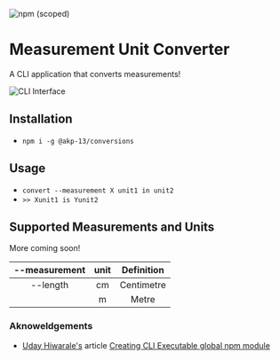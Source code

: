 ![npm (scoped)](https://img.shields.io/npm/v/@akp-13/conversions)

# Measurement Unit Converter

A CLI application that converts measurements!

![CLI Interface](https://res.cloudinary.com/de8a23w1z/image/upload/v1605370842/conversions/Screenshot_2020-11-14_at_16.19.57_bl42gs.png "CLI Interface")

## Installation

-   `npm i -g @akp-13/conversions`

## Usage

-   `convert --measurement X unit1 in unit2`
-   `>> Xunit1 is Yunit2`

## Supported Measurements and Units

More coming soon!

| --measurement | unit | Definition |
| :-----------: | :--: | :--------: |
|   --length    |  cm  | Centimetre |
|               |  m   |   Metre    |

### Aknoweldgements

-   [Uday Hiwarale's](https://medium.com/@thatisuday) article [Creating CLI Executable global npm module](https://medium.com/jspoint/creating-cli-executable-global-npm-module-5ef734febe32)
